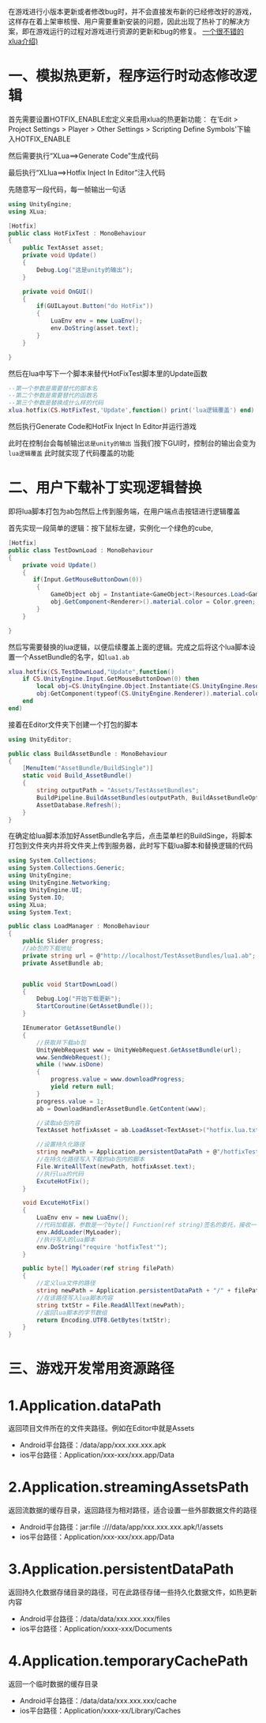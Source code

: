 在游戏进行小版本更新或者修改bug时，并不会直接发布新的已经修改好的游戏，这样存在着上架审核慢、用户需要重新安装的问题，因此出现了热补丁的解决方案，即在游戏运行的过程对游戏进行资源的更新和bug的修复。
[一个很不错的xlua介绍)](https://zhuanlan.zhihu.com/p/38322991)
# 一、模拟热更新，程序运行时动态修改逻辑

首先需要设置HOTFIX_ENABLE宏定义来启用xlua的热更新功能：
在'Edit > Project Settings > Player > Other Settings > Scripting Define Symbols'下输入HOTFIX_ENABLE

然后需要执行“XLua==>Generate Code”生成代码

最后执行“XLlua==>Hotfix Inject In Editor”注入代码


先随意写一段代码，每一帧输出一句话
```c#
using UnityEngine;
using XLua;

[Hotfix]
public class HotFixTest : MonoBehaviour
{
    public TextAsset asset;
    private void Update()
    {
        Debug.Log("这是unity的输出");
    }

    private void OnGUI()
    {
        if(GUILayout.Button("do HotFix"))
        {
            LuaEnv env = new LuaEnv();
            env.DoString(asset.text);
        }
    }

}
```

然后在lua中写下一个脚本来替代HotFixTest脚本里的Update函数
```lua
--第一个参数是需要替代的脚本名
--第二个参数是需要替代的函数名
--第三个参数是替换成什么样的代码
xlua.hotfix(CS.HotFixTest,'Update',function() print('lua逻辑覆盖') end)
```

然后执行Generate Code和HotFix Inject In Editor并运行游戏

此时在控制台会每帧输出`这是unity的输出`
当我们按下GUI时，控制台的输出会变为`lua逻辑覆盖`
此时就实现了代码覆盖的功能



# 二、用户下载补丁实现逻辑替换

即将lua脚本打包为ab包然后上传到服务端，在用户端点击按钮进行逻辑覆盖

首先实现一段简单的逻辑：按下鼠标左键，实例化一个绿色的cube,
```c#
[Hotfix]
public class TestDownLoad : MonoBehaviour
{
    private void Update()
    {
       if(Input.GetMouseButtonDown(0))
        {
            GameObject obj = Instantiate<GameObject>(Resources.Load<GameObject>("Cube"));
            obj.GetComponent<Renderer>().material.color = Color.green;
        }
    }

}
```

然后写需要替换的lua逻辑，以便后续覆盖上面的逻辑。完成之后将这个lua脚本设置一个AssetBundle的名字，如`lua1.ab`
```lua
xlua.hotfix(CS.TestDownLoad,"Update",function()
	if CS.UnityEngine.Input.GetMouseButtonDown(0) then
		local obj=CS.UnityEngine.Object.Instantiate(CS.UnityEngine.Resources.Load('Cube'))
		obj:GetComponent(typeof(CS.UnityEngine.Renderer)).material.color=CS.UnityEngine.Color.red
	end
end)
```

接着在Editor文件夹下创建一个打包的脚本
```c#
using UnityEditor;

public class BuildAssetBundle : MonoBehaviour
{
    [MenuItem("AssetBundle/BuildSingle")]
    static void Build_AssetBundle()
    {
        string outputPath = "Assets/TestAssetBundles";
        BuildPipeline.BuildAssetBundles(outputPath, BuildAssetBundleOptions.DeterministicAssetBundle | BuildAssetBundleOptions.ChunkBasedCompression, BuildTarget.StandaloneWindows64);
        AssetDatabase.Refresh();
    }
}
```

在确定给lua脚本添加好AssetBundle名字后，点击菜单栏的BuildSinge，将脚本打包到文件夹内并将文件夹上传到服务器，此时写下载lua脚本和替换逻辑的代码

```c#
using System.Collections;
using System.Collections.Generic;
using UnityEngine;
using UnityEngine.Networking;
using UnityEngine.UI;
using System.IO;
using XLua;
using System.Text;

public class LoadManager : MonoBehaviour
{
    public Slider progress;
    //ab包的下载地址
    private string url = @"http://localhost/TestAssetBundles/lua1.ab";
    private AssetBundle ab;


    public void StartDownLoad()
    {
        Debug.Log("开始下载更新");
        StartCoroutine(GetAssetBundle());
    }

    IEnumerator GetAssetBundle()
    {
        //获取并下载ab包
        UnityWebRequest www = UnityWebRequest.GetAssetBundle(url);
        www.SendWebRequest();
        while (!www.isDone)
        {
            progress.value = www.downloadProgress;
            yield return null;
        }
        progress.value = 1;
        ab = DownloadHandlerAssetBundle.GetContent(www);

        //读取ab包内容
        TextAsset hotfixAsset = ab.LoadAsset<TextAsset>("hotfix.lua.txt");

        //设置持久化路径
        string newPath = Application.persistentDataPath + @"/hotfixTest.lua.txt";
        //在持久化路径写入下载的ab包内的脚本
        File.WriteAllText(newPath, hotfixAsset.text);
        //执行lua的代码
        ExcuteHotFix();
    }

    void ExcuteHotFix()
    {
        LuaEnv env = new LuaEnv();
        //代码加载器，参数是一个byte[] Function(ref string)签名的委托，接收一个字符串参数作为路径，返回一个字节数组表示加载的lua代码内容，设置好加载器后，调用DoString或DoFile就会按照加载器的顺序来加载
        env.AddLoader(MyLoader);
        //执行写入的lua脚本
        env.DoString("require 'hotfixTest'");
    }

    public byte[] MyLoader(ref string filePath)
    {
        //定义lua文件的路径
        string newPath = Application.persistentDataPath + "/" + filePath + ".lua.txt";
        //在该路径写入lua脚本内容
        string txtStr = File.ReadAllText(newPath);
        //返回lua脚本的字节数组
        return Encoding.UTF8.GetBytes(txtStr);
    }
}
```


# 三、游戏开发常用资源路径

# 1.Application.dataPath

返回项目文件所在的文件夹路径。例如在Editor中就是Assets

- Android平台路径：/data/app/xxx.xxx.xxx.apk
- ios平台路径：Application/xxx-xxx/xxx.app/Data
# 2.Application.streamingAssetsPath

返回流数据的缓存目录，返回路径为相对路径，适合设置一些外部数据文件的路径

- Android平台路径：jar:file :///data/app/xxx.xxx.xxx.apk/!/assets
- ios平台路径：Application/xxx-xxx/xxx.app/Data
# 3.Application.persistentDataPath

返回持久化数据存储目录的路径，可在此路径存储一些持久化数据文件，如热更新内容

- Android平台路径：/data/data/xxx.xxx.xxx/files
- ios平台路径：Application/xxxx-xxx/Documents
# 4.Application.temporaryCachePath

返回一个临时数据的缓存目录

- Android平台路径：/data/data/xxx.xxx.xxx/cache
- ios平台路径：Application/xxxx-xx/Library/Caches